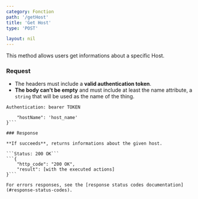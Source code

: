 ```yaml
---
category: Fonction
path: '/getHost'
title: 'Get Host'
type: 'POST'

layout: nil
---
```


This method allows users get informations about a specific Host.

### Request

* The headers must include a **valid authentication token**.
* **The body can't be empty** and must include at least the name attribute, a `string` that will be used as the name of the thing.

```Authentication: bearer TOKEN```
```{
    "hostName": 'host_name'
}```

### Response

**If succeeds**, returns informations about the given host.

```Status: 200 OK```
```{
    "http_code": "200 OK", 
    "result": [with the executed actions]
}```

For errors responses, see the [response status codes documentation](#response-status-codes).
